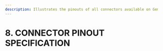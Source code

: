 ```yaml
---
description: Illustrates the pinouts of all connectors available on Gemini carrier
---
```


# 8. CONNECTOR PINOUT SPECIFICATION

